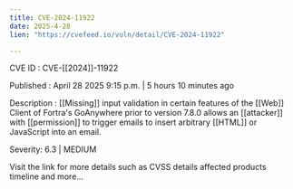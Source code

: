 ```yaml
---
title: CVE-2024-11922
date: 2025-4-28
lien: "https://cvefeed.io/vuln/detail/CVE-2024-11922"

---
```


CVE ID : CVE-[[2024]]-11922

Published :  April 28
2025
9:15 p.m. | 5 hours
10 minutes ago

Description :  [[Missing]] input validation in certain features of the  [[Web]] Client of Fortra's GoAnywhere prior to version 7.8.0 allows an  [[attacker]] with  [[permission]] to trigger emails to insert arbitrary  [[HTML]] or JavaScript into an email.

Severity: 6.3 | MEDIUM

Visit the link for more details
such as CVSS details
affected products
timeline
and more...
